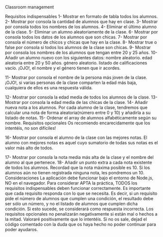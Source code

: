 Classroom management


Requisitos indispensables
1- Mostrar en formato de tabla todos los alumnos.
2- Mostrar por consola la cantidad de alumnos que hay en clase.
3- Mostrar por consola todos los nombres de los alumnos.
4- Eliminar el último alumno de la clase.
5- Eliminar un alumno aleatoriamente de la clase.
6- Mostrar por consola todos los datos de los alumnos que son chicas.
7- Mostrar por consola el número de chicos y chicas que hay en la clase.
8- Mostrar true o false por consola si todos los alumnos de la clase son chicas.
9- Mostrar por consola los nombres de los alumnos que tengan entre 20 y 25 años.
10- Añadir un alumno nuevo con los siguientes datos:
nombre aleatorio.
edad aleatoria entre 20 y 50 años.
género aleatorio.
listado de calificaciones vacío.
¡OJO!, el nombre y el género tienen que ir acordes.

11- Mostrar por consola el nombre de la persona más joven de la clase.
¡OJO!, si varias personas de la clase comparten la edad más baja, cualquiera de ellos es una respuesta válida.

12- Mostrar por consola la edad media de todos los alumnos de la clase.
13- Mostrar por consola la edad media de las chicas de la clase.
14- Añadir nueva nota a los alumnos. Por cada alumno de la clase, tendremos que calcular una nota de forma aleatoria(número entre 0 y 10) y añadirla a su listado de notas.
15- Ordenar el array de alumnos alfabéticamente según su nombre.
Requisitos opcionales
Os recomiendo encarecidamente que los intentéis, no son difíciles!

16- Mostrar por consola el alumno de la clase con las mejores notas.
El alumno con mejores notas es aquel cuyo sumatorio de todas sus notas es el valor más alto de todos.

17- Mostrar por consola la nota media más alta de la clase y el nombre del alumno al que pertenece.
18- Añadir un punto extra a cada nota existente de todos los alumnos. Recordad que la nota máxima posible es 10. Si los alumnos aún no tienen registrada ninguna nota, les pondremos un 10.
Consideraciones
La aplicación debe funcionar bajo el entorno de Node.js, NO en el navegador.
Para considerar APTA la práctica, TODOS los requisitos indispensables deben funcionar correctamente.
Es importante que cada requisito responda con lo que se necesita. Es decir, si un requisito pide el número de alumnos que cumplen una condición, el resultado debe ser sólo un número, y no el listado de alumnos que cumplen dicha condición. Si esto sucede, se considerará como respuesta incorrecta.
Los requisitos opcionales no penalizarán negativamente si están mal o hechos a la mitad. Valoraré positivamente que lo intentéis. Si no os sale, dejad el código comentado con la duda que os haya hecho no poder continuar para poder ayudaros.
